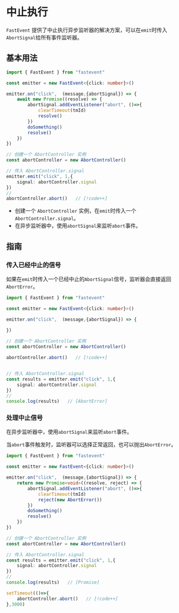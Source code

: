# 中止执行

`FastEvent` 提供了中止执行异步监听器的解决方案，可以在`emit`时传入`AbortSignal`给所有事件监听器。

## 基本用法

```ts
import { FastEvent } from "fastevent"

const emitter = new FastEvent<{click: number}>()

emitter.on("click",  (message,{abortSignal}) => {
    await new Promise((resolve) => { 
        abortSignal.addEventListener("abort", ()=>{
            clearTimeout(tmId)
            resolve()
        })
        doSomething()
        resolve()
    })
})

// 创建一个 AbortController 实例
const abortController = new AbortController()

// 传入 AbortController.signal
emitter.emit("click", 1,{
    signal: abortController.signal
})
//
abortController.abort()   // [!code++]

```

- 创建一个 `AbortController` 实例，在`emit`时传入一个`AbortController.signal`。
- 在异步监听器中，使用`abortSignal`来监听`abort`事件。

## 指南

### 传入已经中止的信号

如果在`emit`时传入一个已经中止的`AbortSignal`信号，监听器会直接返回`AbortError`。


```ts
import { FastEvent } from "fastevent"

const emitter = new FastEvent<{click: number}>()

emitter.on("click",  (message,{abortSignal}) => {
    
})

// 创建一个 AbortController 实例
const abortController = new AbortController()

abortController.abort()   // [!code++]


// 传入 AbortController.signal
const results = emitter.emit("click", 1,{
    signal: abortController.signal
})
//
console.log(results)   // [AbortError]

```


### 处理中止信号

在异步监听器中，使用`abortSignal`来监听`abort`事件。

当`abort`事件触发时，监听器可以选择正常返回，也可以抛出`AbortError`。

```ts
import { FastEvent } from "fastevent"

const emitter = new FastEvent<{click: number}>()

emitter.on("click",  (message,{abortSignal}) => {
    return new Promise<void>((resolve, reject) => {        
        abortSignal.addEventListener("abort", ()=>{
            clearTimeout(tmId)
            reject(new AbortError())
        })
        doSomething()
        resolve()
    })
})

// 创建一个 AbortController 实例
const abortController = new AbortController()

// 传入 AbortController.signal
const results = emitter.emit("click", 1,{
    signal: abortController.signal
})
//
console.log(results)   // [Promise]

setTimeout(()=>{
    abortController.abort()   // [!code++]
},3000)

```
